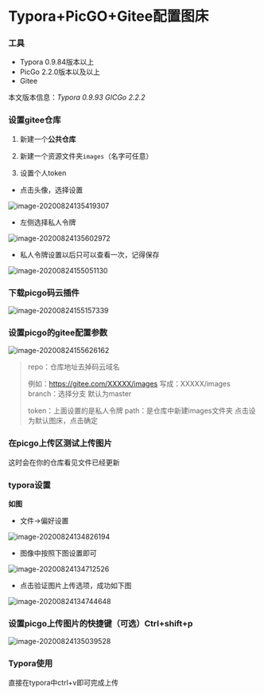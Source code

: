 # Typora+PicGO+Gitee配置图床

### 工具

- Typora 0.9.84版本以上
- PicGo 2.2.0版本以及以上
- Gitee

本文版本信息：*Typora 0.9.93* *GICGo 2.2.2*

### 设置gitee仓库

1. 新建一个**公共仓库**
2. 新建一个资源文件夹`images`（名字可任意）

3. 设置个人token



- 点击头像，选择设置

![image-20200824135419307](https://gitee.com/szimo/picture_repository/raw/master/images/20200824135419.png)



- 左侧选择私人令牌

![image-20200824135602972](https://gitee.com/szimo/picture_repository/raw/master/images/20200824135603.png)

- 私人令牌设置以后只可以查看一次，记得保存

![image-20200824155051130](https://gitee.com/szimo/picture_repository/raw/master/images/20200824155051.png)

### 下载picgo码云插件

![image-20200824155157339](https://gitee.com/szimo/picture_repository/raw/master/images/20200824155157.png)

### 设置picgo的gitee配置参数

![image-20200824155626162](https://gitee.com/szimo/picture_repository/raw/master/images/20200824155626.png)



> repo：仓库地址去掉码云域名
>
> 例如：https://gitee.com/XXXXX/images
> 写成：XXXXX/images
> branch：选择分支 默认为master
>
> token：上面设置的是私人令牌
> path：是仓库中新建images文件夹
> 点击设为默认图床，点击确定



### 在picgo上传区测试上传图片

这时会在你的仓库看见文件已经更新

### typora设置

**如图**

- 文件->偏好设置

![image-20200824134826194](https://gitee.com/szimo/picture_repository/raw/master/images/20200824134826.png)

- 图像中按照下图设置即可



![image-20200824134712526](https://gitee.com/szimo/picture_repository/raw/master/images/20200824134712.png)

- 点击验证图片上传选项，成功如下图

![image-20200824134744648](https://gitee.com/szimo/picture_repository/raw/master/images/20200824134744.png)

### 设置picgo上传图片的快捷键（可选）Ctrl+shift+p


![image-20200824135039528](https://gitee.com/szimo/picture_repository/raw/master/images/20200824135039.png)



### Typora使用

直接在typora中ctrl+v即可完成上传